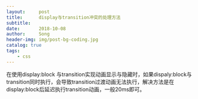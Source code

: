 ```yaml
---
layout:     post
title:      display与transition冲突的处理方法
subtitle:   
date:       2018-10-08
author:     Song
header-img: img/post-bg-coding.jpg
catalog: true
tags:
    - css
---
```


在使用display:block 与transition实现动画显示与隐藏时，如果dispaly:block与transition同时执行，会导致transition过渡动画无法执行，解决方法是在display:block后延迟执行transition动画，一般20ms即可。
